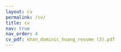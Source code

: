 ```yaml
---
layout: cv
permalink: /cv/
title: cv
nav: true
nav_order: 4
cv_pdf: khan_dominic_hoang_resume (3).pdf
---
```

